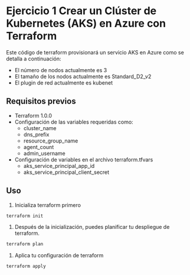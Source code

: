 # Ejercicio 1 Crear un Clúster de Kubernetes (AKS) en Azure con Terraform

Este código de terraform provisionará un servicio AKS en Azure como se detalla a continuación:
* El número de nodos actualmente es 3
* El tamaño de los nodos actualmente es Standard_D2_v2
* El plugin de red actualmente es kubenet

## Requisitos previos

* Terraform 1.0.0
* Configuración de las variables requeridas como:
  - cluster_name
  - dns_prefix
  - resource_group_name
  - agent_count
  - admin_username
* Configuración de variables en el archivo terraform.tfvars
  - aks_service_principal_app_id
  - aks_service_principal_client_secret

## Uso

1. Inicializa terraform primero
 ```bash
terraform init
 ```
1.	Después de la inicialización, puedes planificar tu despliegue de terraform.
 ```bash
terraform plan
 ```
1.	Aplica tu configuración de terraform
 ```bash
terraform apply
 ```

